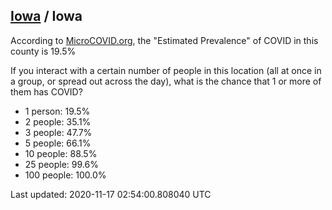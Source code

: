 
## [Iowa](/united-states/iowa) / Iowa

According to [MicroCOVID.org](http://microcovid.org),
the "Estimated Prevalence" of COVID in this county is 19.5%

If you interact with a certain number of people in this location
(all at once in a group, or spread out across the day), what is the chance that
1 or more of them has COVID?

- 1 person: 19.5%
- 2 people: 35.1%
- 3 people: 47.7%
- 5 people: 66.1%
- 10 people: 88.5%
- 25 people: 99.6%
- 100 people: 100.0%

Last updated: 2020-11-17 02:54:00.808040 UTC
